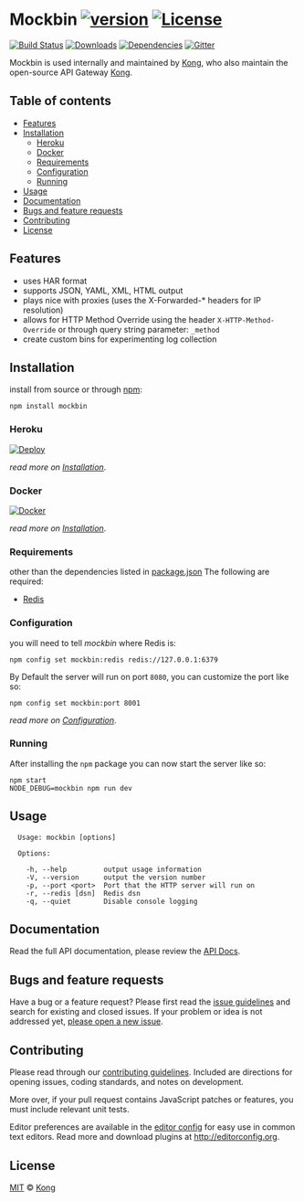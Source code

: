 # Mockbin [![version][npm-version]][npm-url] [![License][npm-license]][license-url]

[![Build Status][travis-image]][travis-url]
[![Downloads][npm-downloads]][npm-url]
[![Dependencies][david-image]][david-url]
[![Gitter][gitter-image]][gitter-url]

Mockbin is used internally and maintained by [Kong](https://github.com/Kong), who also maintain the open-source API Gateway [Kong](https://github.com/Kong/kong).

## Table of contents

- [Features](#features)
- [Installation](#installation)
  - [Heroku](#heroku)
  - [Docker](#docker)
  - [Requirements](#requirements)
  - [Configuration](#configuration)
  - [Running](#running)
- [Usage](#usage)
- [Documentation](#documentation)
- [Bugs and feature requests](#bugs-and-feature-requests)
- [Contributing](#contributing)
- [License](#license)

## Features

- uses HAR format
- supports JSON, YAML, XML, HTML output
- plays nice with proxies (uses the X-Forwarded-* headers for IP resolution)
- allows for HTTP Method Override using the header `X-HTTP-Method-Override` or through query string parameter: `_method`
- create custom bins for experimenting log collection

## Installation

install from source or through [npm](https://www.npmjs.com/):

```shell
npm install mockbin
```

### Heroku

[![Deploy][docker-image]][docker-url]

*read more on [Installation](docs/install.md)*.

### Docker

[![Docker][docker-logo]](docs/install.md#install-with-docker)

*read more on [Installation](docs/install.md#install-with-docker)*.

### Requirements

other than the dependencies listed in [package.json](package.json) The following are required:

- [Redis](http://redis.io/)

### Configuration

you will need to tell *mockbin* where Redis is:

```shell
npm config set mockbin:redis redis://127.0.0.1:6379
```

By Default the server will run on port `8080`, you can customize the port like so:

```shell
npm config set mockbin:port 8001
```

*read more on [Configuration](docs/config.md)*.

### Running

After installing the `npm` package you can now start the server like so:

```shell
npm start
NODE_DEBUG=mockbin npm run dev
```

## Usage

```shell
  Usage: mockbin [options]

  Options:

    -h, --help         output usage information
    -V, --version      output the version number
    -p, --port <port>  Port that the HTTP server will run on
    -r, --redis [dsn]  Redis dsn
    -q, --quiet        Disable console logging

```

## Documentation

Read the full API documentation, please review the [API Docs](https://github.com/Kong/mockbin/tree/master/docs).

## Bugs and feature requests

Have a bug or a feature request? Please first read the [issue guidelines](CONTRIBUTING.md#using-the-issue-tracker) and search for existing and closed issues. If your problem or idea is not addressed yet, [please open a new issue](/issues).

## Contributing

Please read through our [contributing guidelines](CONTRIBUTING.md). Included are directions for opening issues, coding standards, and notes on development.

More over, if your pull request contains JavaScript patches or features, you must include relevant unit tests.

Editor preferences are available in the [editor config](.editorconfig) for easy use in common text editors. Read more and download plugins at <http://editorconfig.org>.

## License

[MIT](LICENSE) &copy; [Kong](https://www.konghq.com)

[license-url]: https://github.com/Kong/mockbin/blob/master/LICENSE

[travis-url]: https://travis-ci.org/Kong/mockbin
[travis-image]: https://img.shields.io/travis/Kong/mockbin.svg?style=flat-square

[npm-url]: https://www.npmjs.com/package/mockbin
[npm-license]: https://img.shields.io/npm/l/mockbin.svg?style=flat-square
[npm-version]: https://img.shields.io/npm/v/mockbin.svg?style=flat-square
[npm-downloads]: https://img.shields.io/npm/dm/mockbin.svg?style=flat-square

[david-url]: https://david-dm.org/Kong/mockbin
[david-image]: https://img.shields.io/david/Kong/mockbin.svg?style=flat-square

[docker-image]: https://www.herokucdn.com/deploy/button.svg
[docker-url]: https://heroku.com/deploy?template=https://github.com/Kong/mockbin
[docker-logo]: https://d3oypxn00j2a10.cloudfront.net/0.16.0/images/pages/brand_guidelines/small_h.png

[gitter-url]: https://gitter.im/Kong/mockbin
[gitter-image]: https://img.shields.io/badge/Gitter-Join%20Chat-blue.svg?style=flat-square
